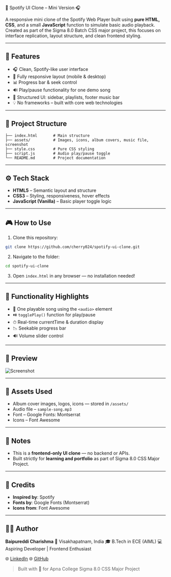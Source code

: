 🎵 Spotify UI Clone – Mini Version 🎧

A responsive mini clone of the Spotify Web Player built using **pure HTML, CSS**, and a small **JavaScript** function to simulate basic audio playback. Created as part of the Sigma 8.0 Batch CSS major project, this focuses on interface replication, layout structure, and clean frontend styling.

---

## 🚀 Features

* 🎧 Clean, Spotify-like user interface
* 🎨 Fully responsive layout (mobile & desktop)
* 📊 Progress bar & seek control
* 🔊 Play/pause functionality for one demo song
* 📁 Structured UI: sidebar, playlists, footer music bar
* 💡 No frameworks – built with core web technologies

---

## 📂 Project Structure

```
├── index.html       # Main structure
├── assets/          # Images, icons, album covers, music file, screenshot
├── style.css        # Pure CSS styling
├── script.js        # Audio play/pause toggle
└── README.md        # Project documentation
```

---

## ⚙️ Tech Stack

* **HTML5** – Semantic layout and structure
* **CSS3** – Styling, responsiveness, hover effects
* **JavaScript (Vanilla)** – Basic player toggle logic

---

## 🎮 How to Use

1. Clone this repository:

```bash
git clone https://github.com/cherry024/spotify-ui-clone.git
```

2. Navigate to the folder:

```bash
cd spotify-ui-clone
```

3. Open `index.html` in any browser — no installation needed!

---

## 🔧 Functionality Highlights

* 🎵 One playable song using the `<audio>` element
* ⏯️ `togglePlay()` function for play/pause
* ⏱ Real-time currentTime & duration display
* 📉 Seekable progress bar
* 🔊 Volume slider control

---

## 📸 Preview

![Screenshot](https://raw.githubusercontent.com/cherry024/spotify-ui-clone/main/assets/screenshot.png)


---

## 📁 Assets Used

* Album cover images, logos, icons — stored in `/assets/`
* Audio file – `sample-song.mp3`
* Font – Google Fonts: Montserrat
* Icons – Font Awesome

---

## 📌 Notes

* This is a **frontend-only UI clone** — no backend or APIs.
* Built strictly for **learning and portfolio** as part of Sigma 8.0 CSS Major Project.

---

## 🙌 Credits

* **Inspired by**: Spotify
* **Fonts by**: Google Fonts (Montserrat)
* **Icons from**: Font Awesome

---

## 👩‍💻 Author

**Baipureddi Charishma**
📍 Visakhapatnam, India
🎓 B.Tech in ECE (AIML)
💻 Aspiring Developer | Frontend Enthusiast

🌐 [LinkedIn](https://www.linkedin.com/in/charishmaa/)
🌐 [GitHub](https://github.com/cherry024)

> Built with 💚 for Apna College Sigma 8.0 CSS Major Project


